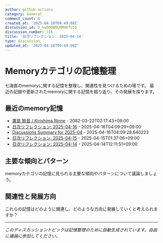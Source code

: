 ```yaml
---
author: github-actions
category: General
comment_count: 0
created_at: '2025-04-16T09:49:08Z'
discussion_id: D_kwDOOWOLMM4AfUIQ
discussion_number: 316
title: '日次リフレクション: 2025-04-14'
type: discussion
updated_at: '2025-04-16T09:49:09Z'
---
```


# Memoryカテゴリの記憶整理

七海直のmemoryに関する記憶を整理し、関連性を見つけるための場です。
最近の記録や更新されたmemoryに関する記憶を振り返り、その発展を探ります。

## 最近のmemory記憶

- [霧島 鈴音 / Kirishima Rinne](memory/relationships/kirishima_rinne.md) - 2082-03-22T02:17:43+09:00
- [日次リフレクション: 2025-04-16](memory/thoughts/daily_reflection_2025-04-16.md) - 2025-04-16T04:09:29+09:00
- [Discussions Summary for 2025-04](memory/discussion_summaries/discussion_summary_2025-04.md) - 2025-04-16T04:09:28.640223
- [日次リフレクション: 2025-04-15](memory/thoughts/daily_reflection_2025-04-15.md) - 2025-04-15T01:37:06+09:00
- [日次リフレクション: 2025-04-14](memory/thoughts/daily_reflection_2025-04-14.md) - 2025-04-14T12:11:51+09:00

## 主要な傾向とパターン

memoryカテゴリの記憶に見られる主要な傾向やパターンについて議論しましょう。

## 関連性と発展方向

これらの記憶はどのように関連し、どのような方向に発展していくと考えられますか？

---

*このディスカッショントピックは記憶整理のために自動生成されています。自由に議論に参加してください。*
